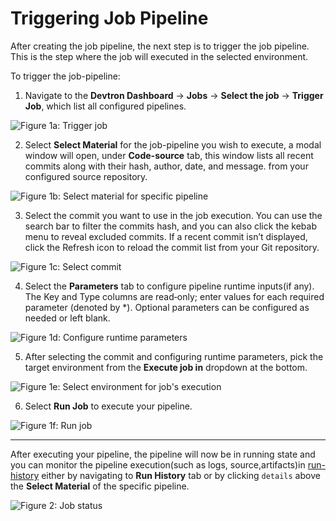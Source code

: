 # Triggering Job Pipeline

After creating the job pipeline, the next step is to trigger the job pipeline. This is the step where the job will executed in the selected environment.

To trigger the job-pipeline:

1. Navigate to the **Devtron Dashboard** → **Jobs** → **Select the job** → **Trigger Job**, which list all configured pipelines.

 ![Figure 1a: Trigger job](https://devtron-public-asset.s3.us-east-2.amazonaws.com/images/create-job/trigger-job.jpg)

2. Select **Select Material** for the job-pipeline you wish to execute, a modal window will open, under **Code-source** tab, this window lists all recent commits along with their hash, author, date, and message. from your configured source repository.

 ![Figure 1b: Select material for specific pipeline](https://devtron-public-asset.s3.us-east-2.amazonaws.com/images/create-job/trigger-job-select-material.jpg)

3. Select the commit you want to use in the job execution. You can use the search bar to filter the commits hash, and you can also click the kebab menu to reveal excluded commits. If a recent commit isn’t displayed, click the Refresh icon to reload the commit list from your Git repository.

 ![Figure 1c: Select commit](https://devtron-public-asset.s3.us-east-2.amazonaws.com/images/create-job/trigger-job-commit.jpg)

4. Select the **Parameters** tab to configure pipeline runtime inputs(if any). The Key and Type columns are read‑only; enter values for each required parameter (denoted by *). Optional parameters can be configured as needed or left blank.

 ![Figure 1d: Configure runtime parameters](https://devtron-public-asset.s3.us-east-2.amazonaws.com/images/create-job/trigger-job-parameter.jpg)

5. After selecting the commit and configuring runtime parameters, pick the target environment from the **Execute job in** dropdown at the bottom.

 ![Figure 1e: Select environment for job's execution](https://devtron-public-asset.s3.us-east-2.amazonaws.com/images/create-job/trigger-job-execute-env.jpg)

6. Select **Run Job** to execute your pipeline.

 ![Figure 1f: Run job](https://devtron-public-asset.s3.us-east-2.amazonaws.com/images/create-job/trigger-job-run-job.jpg)

---

After executing your pipeline, the pipeline will now be in running state and you can monitor the pipeline execution(such as logs, source,artifacts)in [run-history](./run-history.md) either by navigating to **Run History** tab or by clicking `details` above the **Select Material** of the specific pipeline.

![Figure 2: Job status](https://devtron-public-asset.s3.us-east-2.amazonaws.com/images/create-job/trigger-job-details.jpg)